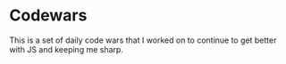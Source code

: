 # Codewars

This is a set of daily code wars that I worked on to continue to get better with JS and keeping me sharp.
